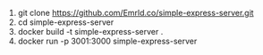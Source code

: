 1) git clone https://github.com/Emrld.co/simple-express-server.git
2) cd simple-express-server
3) docker build -t simple-express-server .
4) docker run -p 3001:3000 simple-express-server
